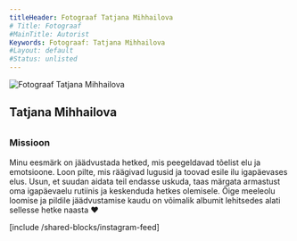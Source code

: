 ```yaml
---
titleHeader: Fotograaf Tatjana Mihhailova
# Title: Fotograaf
#MainTitle: Autorist
Keywords: Fotograaf: Tatjana Mihhailova
#Layout: default
#Status: unlisted
---
```

<div class="row justify-content-center mb-5">
  <div class="col-md-7 text-center" style="max-width: 900px;">
    <img src="/media/images/fotograaf-tatjana-tallinn.jpg" alt="Fotograaf Tatjana Mihhailova" class="img-fluid w-50 rounded-circle mb-4 original">
    <h2 class="font-weight-light mb-4">Tatjana Mihhailova</h2>
    <p style="font-size: xx-large;">
      <a href="//www.instagram.com/yugaphoto/" class="pl-3 pr-3"><span class="icon-instagram"></span></a>
      <a href="//www.facebook.com/YugaPhoto/" class="pl-3 pr-3"><span class="icon-facebook"></span></a>
      <a href="mailto:tati@yugaphoto.ee" class="pl-3 pr-3"><span class="icon-envelope"></span></a>
      <a href="https://maps.app.goo.gl/Rr3gviBMrqYZ8FmQ9" class="pl-3 pr-3"><span class="icon-google"></span></a>
    </p>
  </div>
  <div class="col-md-4 mr-auto">
    <h3 class="text-white">Missioon</h3>
    <p>Minu eesmärk on jäädvustada hetked, mis peegeldavad tõelist elu ja emotsioone. Loon pilte, mis räägivad lugusid ja toovad esile ilu igapäevases elus. Usun, et suudan aidata teil endasse uskuda, taas märgata armastust oma igapäevaelu rutiinis ja keskenduda hetkes olemisele. Õige meeleolu loomise ja pildile jäädvustamise kaudu on võimalik albumit lehitsedes alati sellesse hetke naasta ❤️</p>
  </div>
</div>
[include /shared-blocks/instagram-feed]
